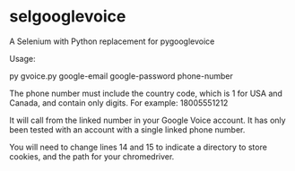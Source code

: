 # selgooglevoice

A Selenium with Python replacement for pygooglevoice


Usage:

py gvoice.py google-email google-password phone-number

The phone number must include the country code, which is 1 for USA and Canada, and contain only digits.  For example: 18005551212

It will call from the linked number in your Google Voice account.  It has only been tested with an account with a single linked phone number.

You will need to change lines 14 and 15 to indicate a directory to store cookies, and the path for your chromedriver.
